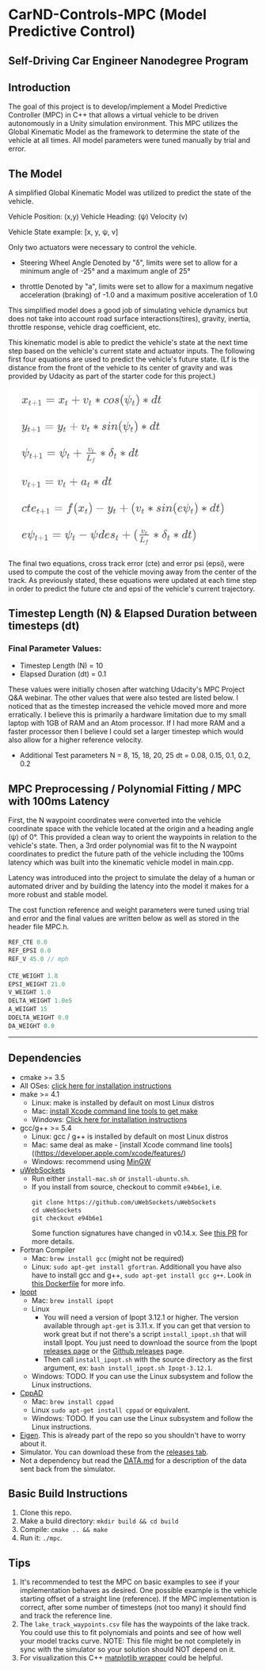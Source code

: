 # CarND-Controls-MPC (Model Predictive Control)
Self-Driving Car Engineer Nanodegree Program
---

## Introduction

The goal of this project is to develop/implement a Model Predictive Controller (MPC) in C++ that allows a virtual vehicle to be driven autonomously in a Unity simulation environment. This MPC utilizes the Global Kinematic Model as the framework to determine the state of the vehicle at all times. All model parameters were tuned manually by trial and error.

## The Model

A simplified Global Kinematic Model was utilized to predict the state of the vehicle.

Vehicle Position: (x,y)
Vehicle Heading: (ψ)
Velocity (v)

Vehicle State example: [x, y, ψ, v]

Only two actuators were necessary to control the vehicle.

* Steering Wheel Angle
Denoted by "δ", limits were set to allow for a minimum angle of -25° and a maximum angle of 25°

* throttle
Denoted by "a", limits were set to allow for a maximum negative acceleration (braking) of -1.0
and a maximum positive acceleration of 1.0

This simplified model does a good job of simulating vehicle dynamics but does not take into account road surface interactions(tires), gravity, inertia, throttle response, vehicle drag coefficient, etc.

This kinematic model is able to predict the vehicle's state at the next time step based on the vehicle's current state and actuator inputs. The following first four equations are used to predict the vehicle's future state. (Lf is the distance from the front of the vehicle to its center of gravity and was provided by Udacity as part of the starter code for this project.)

![Kinematic Model Equations](MPC_equations.png)

The final two equations, cross track error (cte) and error psi (epsi), were used to compute the cost of the vehicle moving away from the center of the track. As previously stated, these equations were updated at each time step in order to predict the future cte and epsi of the vehicle's current trajectory.   

## Timestep Length (N) & Elapsed Duration between timesteps (dt)

### Final Parameter Values:
* Timestep Length (N) = 10
* Elapsed Duration (dt) = 0.1

These values were initially chosen after watching Udacity's MPC Project Q&A webinar. The other values that were also tested are listed below. I noticed that as the timestep increased the vehicle moved more and more erratically. I believe this is primarily a hardware limitation due to my small laptop with 1GB of RAM and an Atom processor. If I had more RAM and a faster processor then I believe I could set a larger timestep which would also allow for a higher reference velocity.  

* Additional Test parameters
N = 8, 15, 18, 20, 25
dt = 0.08, 0.15, 0.1, 0.2, 0.2

##  MPC Preprocessing / Polynomial Fitting / MPC with 100ms Latency

First, the N waypoint coordinates were converted into the vehicle coordinate space with the vehicle located at the origin and a heading angle (ψ) of 0°. This provided a clean way to orient the waypoints in relation to the vehicle's state. Then, a 3rd order polynomial was fit to the N waypoint coordinates to predict the future path of the vehicle including the 100ms latency which was built into the kinematic vehicle model in main.cpp.

Latency was introduced into the project to simulate the delay of a human or automated driver and by building the latency into the model it makes for a more robust and stable model.  

The cost function reference and weight parameters were tuned using trial and error and the final values are written below as well as stored in the header file MPC.h.

```cpp
REF_CTE 0.0
REF_EPSI 0.0
REF_V 45.0 // mph

CTE_WEIGHT 1.8
EPSI_WEIGHT 21.0
V_WEIGHT 1.0
DELTA_WEIGHT 1.0e5
A_WEIGHT 15
DDELTA_WEIGHT 0.0
DA_WEIGHT 0.0
```
---
## Dependencies

* cmake >= 3.5
 * All OSes: [click here for installation instructions](https://cmake.org/install/)
* make >= 4.1
  * Linux: make is installed by default on most Linux distros
  * Mac: [install Xcode command line tools to get make](https://developer.apple.com/xcode/features/)
  * Windows: [Click here for installation instructions](http://gnuwin32.sourceforge.net/packages/make.htm)
* gcc/g++ >= 5.4
  * Linux: gcc / g++ is installed by default on most Linux distros
  * Mac: same deal as make - [install Xcode command line tools]((https://developer.apple.com/xcode/features/)
  * Windows: recommend using [MinGW](http://www.mingw.org/)
* [uWebSockets](https://github.com/uWebSockets/uWebSockets)
  * Run either `install-mac.sh` or `install-ubuntu.sh`.
  * If you install from source, checkout to commit `e94b6e1`, i.e.
    ```
    git clone https://github.com/uWebSockets/uWebSockets
    cd uWebSockets
    git checkout e94b6e1
    ```
    Some function signatures have changed in v0.14.x. See [this PR](https://github.com/udacity/CarND-MPC-Project/pull/3) for more details.
* Fortran Compiler
  * Mac: `brew install gcc` (might not be required)
  * Linux: `sudo apt-get install gfortran`. Additionall you have also have to install gcc and g++, `sudo apt-get install gcc g++`. Look in [this Dockerfile](https://github.com/udacity/CarND-MPC-Quizzes/blob/master/Dockerfile) for more info.
* [Ipopt](https://projects.coin-or.org/Ipopt)
  * Mac: `brew install ipopt`
  * Linux
    * You will need a version of Ipopt 3.12.1 or higher. The version available through `apt-get` is 3.11.x. If you can get that version to work great but if not there's a script `install_ipopt.sh` that will install Ipopt. You just need to download the source from the Ipopt [releases page](https://www.coin-or.org/download/source/Ipopt/) or the [Github releases](https://github.com/coin-or/Ipopt/releases) page.
    * Then call `install_ipopt.sh` with the source directory as the first argument, ex: `bash install_ipopt.sh Ipopt-3.12.1`.
  * Windows: TODO. If you can use the Linux subsystem and follow the Linux instructions.
* [CppAD](https://www.coin-or.org/CppAD/)
  * Mac: `brew install cppad`
  * Linux `sudo apt-get install cppad` or equivalent.
  * Windows: TODO. If you can use the Linux subsystem and follow the Linux instructions.
* [Eigen](http://eigen.tuxfamily.org/index.php?title=Main_Page). This is already part of the repo so you shouldn't have to worry about it.
* Simulator. You can download these from the [releases tab](https://github.com/udacity/self-driving-car-sim/releases).
* Not a dependency but read the [DATA.md](./DATA.md) for a description of the data sent back from the simulator.


## Basic Build Instructions


1. Clone this repo.
2. Make a build directory: `mkdir build && cd build`
3. Compile: `cmake .. && make`
4. Run it: `./mpc`.

## Tips

1. It's recommended to test the MPC on basic examples to see if your implementation behaves as desired. One possible example
is the vehicle starting offset of a straight line (reference). If the MPC implementation is correct, after some number of timesteps
(not too many) it should find and track the reference line.
2. The `lake_track_waypoints.csv` file has the waypoints of the lake track. You could use this to fit polynomials and points and see of how well your model tracks curve. NOTE: This file might be not completely in sync with the simulator so your solution should NOT depend on it.
3. For visualization this C++ [matplotlib wrapper](https://github.com/lava/matplotlib-cpp) could be helpful.
